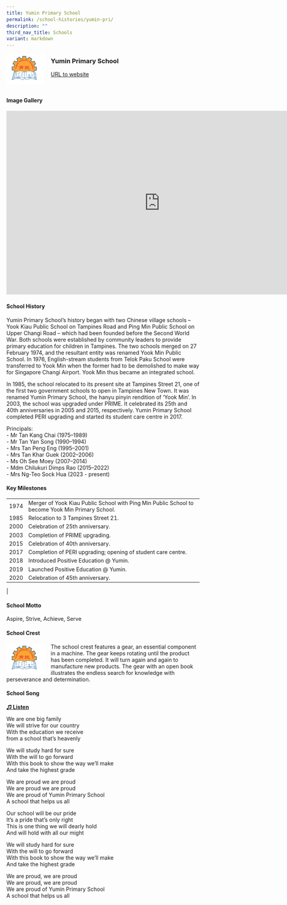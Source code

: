 ```yaml
---
title: Yumin Primary School
permalink: /school-histories/yumin-pri/
description: ""
third_nav_title: Schools
variant: markdown
---
```

<img align="left" style="width:20%;margin-right:15px;" src="/images/yuminpri1.png">

### **Yumin Primary School**
[URL to website](http://yuminpri.moe.edu.sg/)

<br clear="left">

#### **Image Gallery**

<iframe src="https://docs.google.com/presentation/d/e/2PACX-1vRGhG67mVPqNdNFWORilRe5t9_MvWPaBbqnBOiyVv-v39M4RSZAorHWAESVG4SmI0ZAfESL6wBxHFrO/embed?start=false&amp;loop=true&amp;delayms=5000" frameborder="0" width="800" height="479" allowfullscreen="true"></iframe>



#### **School History**
Yumin Primary School’s history began with two Chinese village schools – Yook Kiau Public School on Tampines Road and Ping Min Public School on Upper Changi Road – which had been founded before the Second World War. Both schools were established by community leaders to provide primary education for children in Tampines. The two schools merged on 27 February 1974, and the resultant entity was renamed Yook Min Public School. In 1976, English-stream students from Telok Paku School were transferred to Yook Min when the former had to be demolished to make way for Singapore Changi Airport. Yook Min thus became an integrated school.

In 1985, the school relocated to its present site at Tampines Street 21, one of the first two government schools to open in Tampines New Town. It was renamed Yumin Primary School, the hanyu pinyin rendition of ‘Yook Min’. In 2003, the school was upgraded under PRIME. It celebrated its 25th and 40th anniversaries in 2005 and 2015, respectively. Yumin Primary School completed PERI upgrading and started its student care centre in 2017.

Principals:<br>
\- Mr Tan Kang Chai (1975–1989)<br>
\- Mr Tan Yan Song (1990–1994)<br>
\- Mrs Tan Peng Eng (1995–2001)<br>
\- Mrs Tan Khar Guek (2002–2006)<br>
\- Ms Oh See Moey (2007–2014)<br>
\- Mdm Chilukuri Dimps Rao (2015–2022)<br>
\- Mrs Ng-Teo Sock Hua (2023 - present)

#### **Key Milestones**

|  |  |
|:---:|---|
| 1974 | Merger of Yook Kiau Public School with Ping Min Public School to become Yook Min Primary School. |
| 1985 | Relocation to 3 Tampines Street 21. |
| 2000 | Celebration of 25th anniversary. |
| 2003 | Completion of PRIME upgrading. |
| 2015 | Celebration of 40th anniversary. |
| 2017 | Completion of PERI upgrading; opening of student care centre. |
| 2018 | Introduced Positive Education @ Yumin. |
| 2019 | Launched Positive Education @ Yumin. |
| 2020 | Celebration of 45th anniversary. |
|

#### **School Motto**
Aspire, Strive, Achieve, Serve

#### **School Crest**
<img align="left" style="width:20%;margin-right:15px;" src="/images/yuminpri1.png">

The school crest features a gear, an essential component in a machine. The gear keeps rotating until the product has been completed. It will turn again and again to manufacture new products.&nbsp;The gear with an open book illustrates the endless search for knowledge with perseverance and determination.

#### **School Song**

<a href="https://drive.google.com/file/d/1IUgbo4lb3Bzrss-qgB8xezB7tCJwXN7S/view?usp=share_link" target="_blank">**♫ Listen**</a>

We are one big family<br>
We will strive for our country<br>
With the education we receive<br>
from a school that’s heavenly

We will study hard for sure<br>
With the will to go forward<br>
With this book to show the way we’ll make<br>
And take the highest grade

We are proud we are proud<br>
We are proud we are proud<br>
We are proud of Yumin Primary School<br>
A school that helps us all

Our school will be our pride<br>
It’s a pride that’s only right<br>
This is one thing we will dearly hold<br>
And will hold with all our might

We will study hard for sure<br>
With the will to go forward<br>
With this book to show the way we’ll make<br>
And take the highest grade

We are proud, we are proud<br>
We are proud, we are proud<br>
We are proud of Yumin Primary School<br>
A school that helps us all